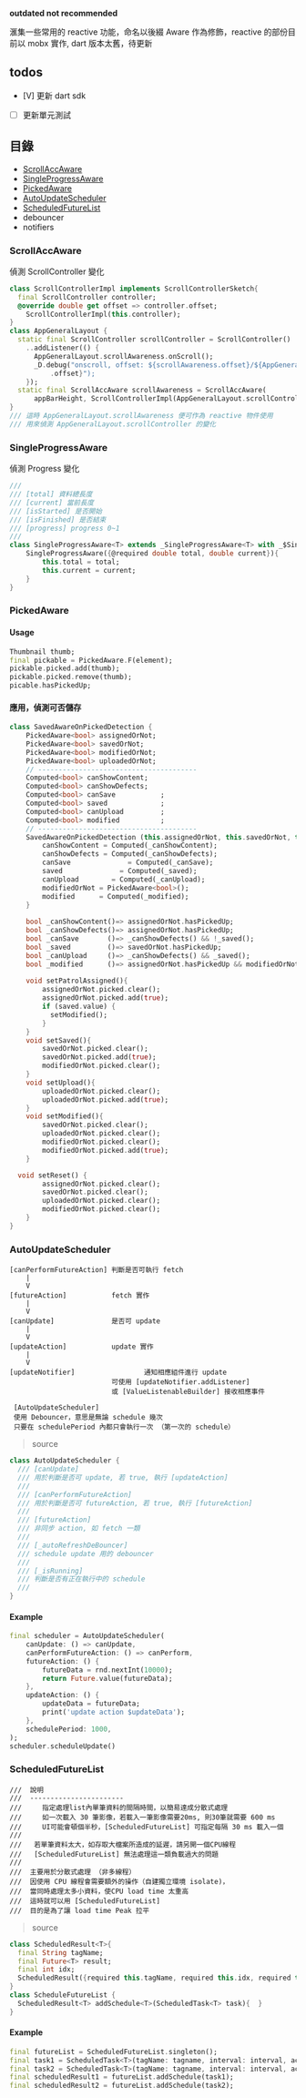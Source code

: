 __outdated not recommended__

滙集一些常用的 reactive 功能，命名以後綴 Aware 作為修飾，reactive 的部份目前以 mobx 實作, dart 版本太舊，待更新 

## todos
- [V] 更新 dart sdk
- [ ] 更新單元測試

## 目錄
- [ScrollAccAware](#ScrollAccAware)
- [SingleProgressAware](#SingleProgressAware)
- [PickedAware](#PickedAware)
- [AutoUpdateScheduler](#AutoUpdateScheduler)
- [ScheduledFutureList](#ScheduledFutureList)
- debouncer
- notifiers

### ScrollAccAware
偵測 ScrollController 變化
```dart
class ScrollControllerImpl implements ScrollControllerSketch{
  final ScrollController controller;
  @override double get offset => controller.offset;
	ScrollControllerImpl(this.controller);
}
class AppGeneralLayout {
  static final ScrollController scrollController = ScrollController()
    ..addListener(() {
      AppGeneralLayout.scrollAwareness.onScroll();
      _D.debug("onscroll, offset: ${scrollAwareness.offset}/${AppGeneralLayout.scrollController
          .offset}");
    });
  static final ScrollAccAware scrollAwareness = ScrollAccAware(
      appBarHeight, ScrollControllerImpl(AppGeneralLayout.scrollController));
}
/// 這時 AppGeneralLayout.scrollAwareness 便可作為 reactive 物件使用
/// 用來偵測 AppGeneralLayout.scrollController 的變化
```

### SingleProgressAware
偵測 Progress 變化
```dart
///
/// [total] 資料總長度
/// [current] 當前長度
/// [isStarted] 是否開始
/// [isFinished] 是否結束
/// [progress] progress 0~1
/// 
class SingleProgressAware<T> extends _SingleProgressAware<T> with _$SingleProgressAware<T>{
	SingleProgressAware({@required double total, double current}){
		this.total = total;
		this.current = current;
	}
}
```

### PickedAware
#### Usage
```dart
Thumbnail thumb;
final pickable = PickedAware.F(element);
pickable.picked.add(thumb);
pickable.picked.remove(thumb);
picable.hasPickedUp;
```
#### 應用，偵測可否儲存
```dart
class SavedAwareOnPickedDetection {
	PickedAware<bool> assignedOrNot;
	PickedAware<bool> savedOrNot;
	PickedAware<bool> modifiedOrNot;
	PickedAware<bool> uploadedOrNot;
	// ---------------------------------------
	Computed<bool> canShowContent;
	Computed<bool> canShowDefects;
	Computed<bool> canSave 			 ;
	Computed<bool> saved   			 ;
	Computed<bool> canUpload 		 ;
	Computed<bool> modified 		 ;
	// ---------------------------------------
	SavedAwareOnPickedDetection (this.assignedOrNot, this.savedOrNot, this.uploadedOrNot){
		canShowContent = Computed(_canShowContent);
		canShowDefects = Computed(_canShowDefects);
		canSave 			 = Computed(_canSave);
		saved 			   = Computed(_saved);
		canUpload 		 = Computed(_canUpload);
		modifiedOrNot = PickedAware<bool>();
		modified      = Computed(_modified);
	}
	
	bool _canShowContent()=> assignedOrNot.hasPickedUp;
	bool _canShowDefects()=> assignedOrNot.hasPickedUp;
	bool _canSave       ()=> _canShowDefects() && !_saved();
	bool _saved         ()=> savedOrNot.hasPickedUp;
	bool _canUpload     ()=> _canShowDefects() && _saved();
	bool _modified      ()=> assignedOrNot.hasPickedUp && modifiedOrNot.hasPickedUp;
	
	void setPatrolAssigned(){
		assignedOrNot.picked.clear();
		assignedOrNot.picked.add(true);
		if (saved.value) {
		  setModified();
		}
	}
	void setSaved(){
		savedOrNot.picked.clear();
		savedOrNot.picked.add(true);
		modifiedOrNot.picked.clear();
	}
	void setUpload(){
		uploadedOrNot.picked.clear();
		uploadedOrNot.picked.add(true);
	}
	void setModified(){
		savedOrNot.picked.clear();
		uploadedOrNot.picked.clear();
		modifiedOrNot.picked.clear();
		modifiedOrNot.picked.add(true);
	}

  void setReset() {
		assignedOrNot.picked.clear();
		savedOrNot.picked.clear();
		uploadedOrNot.picked.clear();
		modifiedOrNot.picked.clear();
	}
}

```

### AutoUpdateScheduler
```
[canPerformFutureAction] 判斷是否可執行 fetch
    |
    V
[futureAction]           fetch 實作
    |
    V
[canUpdate]              是否可 update
    |
    V
[updateAction]           update 實作
    |
    V
[updateNotifier]				 通知相應組件進行 update
                         可使用 [updateNotifier.addListener]
                         或 [ValueListenableBuilder] 接收相應事件

 [AutoUpdateScheduler]
 使用 Debouncer，意思是無論 schedule 幾次
 只要在 schedulePeriod 內都只會執行一次 （第一次的 schedule）
```
> source
```dart
class AutoUpdateScheduler {
  /// [canUpdate]
  /// 用於判斷是否可 update, 若 true, 執行 [updateAction]
  ///
  /// [canPerformFutureAction]
  /// 用於判斷是否可 futureAction, 若 true, 執行 [futureAction]
  ///
  /// [futureAction]
  /// 非同步 action, 如 fetch 一類
  ///
  /// [_autoRefreshDeBouncer]
  /// schedule update 用的 debouncer
  ///
  /// [_isRunning]
  /// 判斷是否有正在執行中的 schedule
  ///
}
```

#### Example
```dart
final scheduler = AutoUpdateScheduler(
    canUpdate: () => canUpdate,
    canPerformFutureAction: () => canPerform,
    futureAction: () {
        futureData = rnd.nextInt(10000);
        return Future.value(futureData);
    },
    updateAction: () {
        updateData = futureData;
        print('update action $updateData');
    },
    schedulePeriod: 1000,
);
scheduler.scheduleUpdate()
```

### ScheduledFutureList
```
///  說明
///  -----------------------
///  	指定處理list內單筆資料的間隔時間，以簡易達成分散式處理
/// 	如一次載入 30 筆影像，若載入一筆影像需要20ms, 則30筆就需要 600 ms
///     UI可能會頓個半秒，[ScheduledFutureList] 可指定每隔 30 ms 載入一個
///
///   若單筆資料太大，如存取大檔案所造成的延遲，請另開一個CPU線程
///   [ScheduledFutureList] 無法處理這一類負載過大的問題
///
///  主要用於分散式處理 （非多線程）
///  因使用 CPU 線程會需要額外的操作（自建獨立環境 isolate)，
///  當同時處理太多小資料，使CPU load time 太重高
///  這時就可以用 [ScheduledFutureList]
///  目的是為了讓 load time Peak 拉平  
```

> source
```dart
class ScheduledResult<T>{
  final String tagName;
  final Future<T> result;
  final int idx;
  ScheduledResult({required this.tagName, required this.idx, required this.result});
}
class ScheduleFutureList {
  ScheduledResult<T> addSchedule<T>(ScheduledTask<T> task){  }
}
```

#### Example
```dart
final futureList = ScheduledFutureList.singleton();
final task1 = ScheduledTask<T>(tagName: tagname, interval: interval, action: action);
final task2 = ScheduledTask<T>(tagName: tagname, interval: interval, action: action);
final scheduledResult1 = futureList.addSchedule(task1);
final scheduledResult2 = futureList.addSchedule(task2);
```





[autoupdate-test]: ./test/io.cmd.test.dart
[bhaviors-test]: ./test/io.codec.test.dart
[dbouncer-test]: ./test/io.glob.test.dart
[schedule-test]: ./test/io.logger.test.dart
[group_aware-test]: ./test/fileio.test.dart
[portfolio]: https://gordianknotC.github.io/portfolio2019Fl



